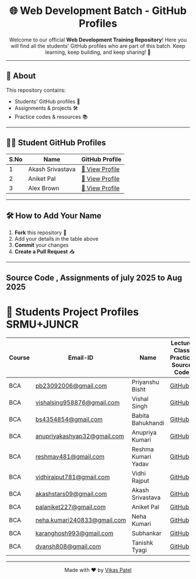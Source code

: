 <h1 align="center">🌐 Web Development Batch - GitHub Profiles</h1>

<p align="center">
  Welcome to our official <strong>Web Development Training Repository</strong>!  
  Here you will find all the students' GitHub profiles who are part of this batch.  
  Keep learning, keep building, and keep sharing! 🚀
</p>

---

## 📜 About
This repository contains:
- Students' GitHub profiles 📂
- Assignments & projects 🛠
- Practice codes & resources 📚

---

## 👨‍💻 Student GitHub Profiles

| S.No | Name | GitHub Profile |
|------|------|----------------|
| 1 | Akash Srivastava | [🔗 View Profile](https://github.com/asGithub09) |
| 2 | Aniket Pal | [🔗 View Profile](https://github.com/aniketpal3) |
| 3 | Alex Brown | [🔗 View Profile](https://github.com/alexbrown) |

---

## 🛠 How to Add Your Name
1. **Fork** this repository 🍴
2. Add your details in the table above
3. **Commit** your changes
4. **Create a Pull Request** 📥

---
## Source Code , Assignments of july 2025 to Aug 2025
# 📘  Students Project Profiles SRMU+JUNCR

| Course | Email-ID                        | Name              | Lecture Class Practice Source Code | Portfolio Source Code | Portfolio Live Link | Zerodha UI | Razorpay / BharatPay UI | Calculator Project | WeatherApp Project |
|--------|---------------------------------|-------------------|-----------------------------------|-----------------------|---------------------|------------|--------------------------|-------------------|-------------------|
| BCA    | pb23092006@gmail.com            | Priyanshu Bisht   | [GitHub](https://github.com/priyanshubisht90) | [GitHub](https://github.com/priyanshubisht90/portfolio) | [Live](https://priyanshubisht90.github.io/portfolio/) | [Live](https://priyanshubisht90.github.io/zerodha/) | [Live](https://priyanshubisht90.github.io/bharatpay/) | [Live](https://priyanshubisht90.github.io/calculator/) | [Live](https://priyanshubisht90.github.io/weather/) |
| BCA    | vishalsing958876@gmail.com      | Vishal Singh      | [GitHub](https://github.com/vishalsing958876-debug/git-projects.git) | [GitHub](https://github.com/vishalsing958876-debug/portfolio.git) | [Live](https://vishalsing958876-debug.github.io/portfolio/) | [GitHub](https://github.com/vishalsing958876-debug/Zerodha.git) | [GitHub](https://github.com/vishalsing958876-debug/Bharatpr-.git) | [GitHub](https://github.com/vishalsing958876-debug/Calculator-Project.git) | [GitHub](https://github.com/vishalsing958876-debug/Weather-App-Project.git) |
| BCA    | bs4354854@gmail.com             | Babita Bahukhandi | [GitHub](https://github.com/babita842/JUNCR2.git) | [GitHub](https://github.com/babita842/portfolio.git) | [Live](https://babbita842.github.io/portfolio/) | [GitHub](https://github.com/babita842/zerodhaUI.git) | [GitHub](https://github.com/babita842/Razarpayui.git) | [GitHub](https://github.com/babita842/calculator.git) | [GitHub](https://github.com/babita842/wheatherApp.git) |
| BCA    | anupriyakashyap32@gmail.com     | Anupriya Kumari   | [GitHub](https://github.com/anupriyatech32/to-do-list.git) | [GitHub](https://github.com/anupriyatech32/my-portfolio.git) | [Live](https://anupriyatech32.github.io/my-portfolio/) | [GitHub](https://github.com/anupriyatech32/zerodha.git) | [GitHub](https://github.com/anupriyatech32/razorpay-clone.git) | [GitHub](https://github.com/anupriyatech32/calculator.git) | [GitHub](https://github.com/anupriyatech32/weather-app.git) |
| BCA    | reshmay481@gmail.com            | Reshma Kumari Yadav | [GitHub](https://github.com/reshma-codes01/to-do-list.git) | [GitHub](https://github.com/reshma-codes01/my-potfolio.git) | [Live](https://reshma-codes01.github.io/my-potfolio/) | [GitHub](https://github.com/reshma-codes01/zerodha-ui-clone.git) | [GitHub](https://github.com/reshma-codes01/bharatpay.git) | [GitHub](https://github.com/reshma-codes01/basic-calculator.git) | [GitHub](https://github.com/reshma-codes01/my-weather.git) |
| BCA    | vidhirajput781@gmail.com        | Vidhi Rajput      | [GitHub](https://github.com/vidhi1001/LecturePracticeCode) | [GitHub](https://github.com/vidhi1001/Registration-Form) | [GitHub](https://github.com/vidhi1001/My-Portfolio) | [GitHub](https://github.com/vidhi1001/To-Do-List) | [GitHub](https://github.com/vidhi1001/BharatPe) | [GitHub](https://github.com/vidhi1001/Frontend-Engineering) | [GitHub](https://github.com/vidhi1001/Weather-App) |
| BCA    | akashstars09@gmail.com          | Akash Srivastava  | [GitHub](https://github.com/asGithub09/webD/tree/main/SRMU-JUNCR) | [GitHub](https://github.com/asGithub09/Portfolio-Web) | [Live](https://asgithub09.github.io/Portfolio-Web/) | [GitHub](https://github.com/asGithub09/zerodha-website) | NA | [GitHub](https://github.com/asGithub09/calculator) | [GitHub](https://github.com/asGithub09/weathersapp) |
| BCA    | palaniket227@gmail.com          | Aniket Pal        | [GitHub](https://github.com/aniketpal3/Practice-code) | [GitHub](https://github.com/aniketpal3/My-portfolio) | [Live](https://aniketpal3.github.io/My-portfolio/) | [GitHub](https://github.com/aniketpal3/Zerodha-clone-app) | [GitHub](https://github.com/aniketpal3/Bharatpe-clone-app) | [GitHub](https://github.com/aniketpal3/-Calculator) | [GitHub](https://github.com/aniketpal3/Weather-app) |
| BCA    | neha.kumari240833@gmail.com     | Neha Kumari       | [GitHub](https://github.com/neha468/juncr-websitee) | [GitHub](https://github.com/neha468/my-portfolioo) | File Path | [GitHub](https://github.com/neha468/razorpay-clone) | [GitHub](https://github.com/neha468/juncr-websitee) | [GitHub](https://github.com/neha468/calculator) | [GitHub](https://github.com/neha468/weather-app) |
| BCA    | karanghosh993@gmail.com         | Subhankar         | [GitHub](https://github.com/Subhankar220/JS-project.git) | [GitHub](https://github.com/Subhankar220/PORTFOLIO.git) | NA | [GitHub](https://github.com/Subhankar220/Zerodha.git) | [GitHub](https://github.com/Subhankar220/RAZARPAY.git) | [GitHub](https://github.com/Subhankar220/CALCULATOR-.git) | NA |
| BCA    | dvansh808@gmail.com             | Tanishk Tyagi     | [GitHub](https://github.com/Tanishktyagi-ops/zerodha-ui-clonee/blob/main/class%20practice) | [GitHub](https://github.com/Tanishktyagi-ops) | [GitHub](https://github.com/Tanishktyagi-ops) | [GitHub](https://github.com/Tanishktyagi-ops/zerodha-ui-clonee) | [GitHub](https://github.com/Tanishktyagi-ops/zerodha-ui-clonee/blob/main/razor%20clone) | [GitHub](https://github.com/Tanishktyagi-ops/zerodha-ui-clonee/blob/main/calculator) | [GitHub](https://github.com/Tanishktyagi-ops/zerodha-ui-clonee/blob/main/weather) |


---

<p align="center">
  Made with ❤️ by <a href="https://github.com/vikas0799">Vikas Patel</a>  
</p>
